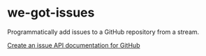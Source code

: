 # we-got-issues

Programmatically add issues to a GitHub repository from a stream.

[Create an issue API documentation for GitHub](https://developer.github.com/v3/issues/#create-an-issue)
